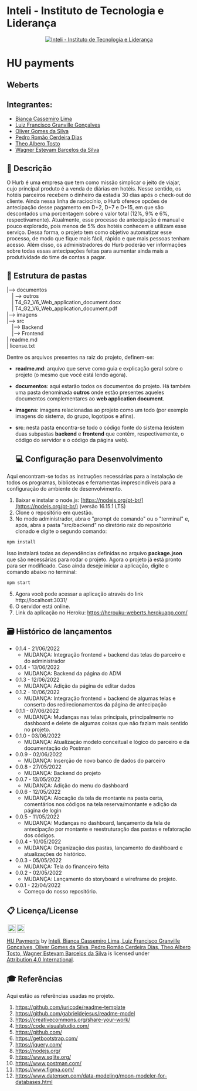 # Inteli - Instituto de Tecnologia e Liderança 

<p align="center">
<a href= "https://www.inteli.edu.br/"><img src="https://www.inteli.edu.br/wp-content/uploads/2021/08/20172028/marca_1-2.png" alt="Inteli - Instituto de Tecnologia e Liderança" border="0"></a>
</p>

# HU payments

## Weberts

## Integrantes: 

- <a href="https://www.linkedin.com/in/bianca-cassemiro/">Bianca Cassemiro Lima</a>
- <a href="https://www.linkedin.com/in/luiz-granville-898780209/">Luiz Francisco Granville Gonçalves</a>
- <a href="https://www.linkedin.com/in/oliver-gomes-da-silva/">Oliver Gomes da Silva</a> 
- <a href="https://www.linkedin.com/in/pedro-rom%C3%A3o-734b4920a/">Pedro Romão Cerdeira Dias</a> 
- <a href="https://www.linkedin.com/in/th%C3%A9o-tosto-7a0a9922b/?miniProfileUrn=urn%3Ali%3Afs_miniProfile%3AACoAADmlwigB-nqcnPBW2S_FVfsv5BdOnGNJRwA">Theo Albero Tosto</a>
- <a href="https://www.linkedin.com/in/wagner-estevam-613002232/">Wagner Estevam Barcelos da Silva</a> 

## 📝 Descrição

 O Hurb é uma empresa que tem como missão simplicar o jeito de viajar, cujo principal produto é a venda de diárias em hotéis. Nesse sentido, os hotéis parceiros recebem o dinheiro da estadia 30 dias após o check-out do cliente. Ainda nessa linha de raciocínio, o Hurb oferece opcões de antecipação desse pagamento em D+2, D+7 e D+15, em que são descontados uma porcentagem sobre o valor total (12%, 9% e 6%, respectivamente). Atualmente, esse processo de antecipação é manual e pouco explorado, pois menos de 5% dos hotéis conhecem e utilizam esse serviço. Dessa forma, o projeto tem como objetivo automatizar esse processo, de modo que fique mais fácil, rápido e que mais pessoas tenham acesso. Além disso, os administradores do Hurb poderão ver informações sobre todas essas antecipações feitas para aumentar ainda mais a produtividade do time de contas a pagar.
<br>

## 📁 Estrutura de pastas
  
  |--> documentos<br>
  &emsp;| --> outros <br>
  &emsp;| T4_G2_V6_Web_application_document.docx<br>
  &emsp;| T4_G2_V6_Web_application_document.pdf<br>
|--> imagens<br>
|--> src<br>
  &emsp;|--> Backend<br>
  &emsp;|--> Frontend<br>
| readme.md<br>
| license.txt

Dentre os arquivos presentes na raiz do projeto, definem-se:

- <b>readme.md</b>: arquivo que serve como guia e explicação geral sobre o projeto (o mesmo que você está lendo agora).

- <b>documentos</b>: aqui estarão todos os documentos do projeto. Há também uma pasta denominada <b>outros</b> onde estão presentes aqueles documentos complementares ao <b>web application document</b>.

- <b>imagens</b>: imagens relacionadas ao projeto como um todo (por exemplo imagens do sistema, do grupo, logotipos e afins).

- <b>src</b>: nesta pasta encontra-se todo o código fonte do sistema (existem duas subpastas <b>backend</b> e <b>frontend</b> que contêm, respectivamente, o código do servidor e o código da página web).
  
  ## 💻 Configuração para Desenvolvimento

Aqui encontram-se todas as instruções necessárias para a instalação de todos os programas, bibliotecas e ferramentas imprescindíveis para a configuração do ambiente de desenvolvimento.

1.  Baixar e instalar o node.js:  [https://nodejs.org/pt-br/](https://nodejs.org/pt-br/) (versão 16.15.1 LTS)
2. Clone o repositório em questão.
3.  No modo administrador, abra o "prompt de comando" ou o "terminal" e, após,  abra a pasta "src/backend" no diretório raiz do repositório clonado e digite o segundo comando:

```sh
npm install
```

Isso instalará todas as dependências definidas no arquivo <b>package.json</b> que são necessárias para rodar o projeto. Agora o projeto já está pronto para ser modificado. Caso ainda deseje iniciar a aplicação, digite o comando abaixo no terminal:

```sh
npm start
```
5. Agora você pode acessar a aplicação através do link http://localhost:3031/
6. O servidor está online.
7. Link da aplicação no Heroku: https://herouku-weberts.herokuapp.com/
 
  ## 🗃 Histórico de lançamentos
* 0.1.4 - 21/06/2022
    * MUDANÇA: Integração frontend + backend das telas do parceiro e do administrador
* 0.1.4 - 13/06/2022
    * MUDANÇA: Backend da página do ADM
* 0.1.3 - 12/06/2022
    * MUDANÇA: Adição da página de editar dados
* 0.1.2 - 10/06/2022
    * MUDANÇA: Integração frontend + backend de algumas telas e conserto dos redirecionamentos da página de antecipação
* 0.1.1 - 07/06/2022
    * MUDANÇA: Mudanças nas telas principais, principalmente no dashboard e delete de algumas coisas que não faziam mais sentido no projeto.
* 0.1.0 - 03/06/2022
    * MUDANÇA: Atualização modelo conceitual e lógico do parceiro e da documentação do Postman
* 0.0.9 - 02/06/2022
    * MUDANÇA: Inserção de novo banco de dados do parceiro
* 0.0.8 - 27/05/2022
    * MUDANÇA: Backend do projeto
* 0.0.7 - 13/05/2022
    * MUDANÇA: Adição do menu do dashboard
* 0.0.6 - 12/05/2022
    * MUDANÇA: Alocação da tela de montante na pasta certa, comentários nos códigos na tela reserva/montante e adição da página de login
* 0.0.5 - 11/05/2022
    * MUDANÇA: Mudanças no dashboard, lançamento da tela de antecipação por montante e reestruturação das pastas e refatoração dos códigos.
* 0.0.4 - 10/05/2022
    * MUDANÇA: Organização das pastas, lançamento do dashboard e atualizações do histórico.
* 0.0.3 - 05/05/2022
    * MUDANÇA: Tela do financeiro feita
* 0.0.2 - 02/05/2022
    * MUDANÇA: Lançamento do storyboard e wireframe do projeto.
* 0.0.1 - 22/04/2022
    * Começo do nosso repositório.
  
 ## 📋 Licença/License

<img style="height:22px!important;margin-left:3px;vertical-align:text-bottom;" src="https://mirrors.creativecommons.org/presskit/icons/cc.svg?ref=chooser-v1"><img style="height:22px!important;margin-left:3px;vertical-align:text-bottom;" src="https://mirrors.creativecommons.org/presskit/icons/by.svg?ref=chooser-v1"><p xmlns:cc="http://creativecommons.org/ns#" xmlns:dct="http://purl.org/dc/terms/"><a property="dct:title" rel="cc:attributionURL" href="https://github.com/Spidus/Teste_Final_1">HU Payments</a> by <a rel="cc:attributionURL dct:creator" property="cc:attributionName" href="https://www.yggbrasil.com.br/vr">Inteli, Bianca Cassemiro Lima, Luiz Francisco Granville Gonçalves, Oliver Gomes da Silva, Pedro Romão Cerdeira Dias, Theo Albero Tosto, Wagner Estevam Barcelos da Silva</a> is licensed under <a href="http://creativecommons.org/licenses/by/4.0/?ref=chooser-v1" target="_blank" rel="license noopener noreferrer" style="display:inline-block;">Attribution 4.0 International</a>.</p>


## 🎓 Referências

Aqui estão as referências usadas no projeto.

1. <https://github.com/iuricode/readme-template>
2. <https://github.com/gabrieldejesus/readme-model>
3. <https://creativecommons.org/share-your-work/>
4. <https://code.visualstudio.com/>
5. <https://github.com/>
6. <https://getbootstrap.com/>
7. <https://jquery.com/>
8. <https://nodejs.org/>
9. <https://www.sqlite.org/>
10. <https://www.postman.com/>
11. <https://www.figma.com/>
12. <https://www.datensen.com/data-modeling/moon-modeler-for-databases.html>


